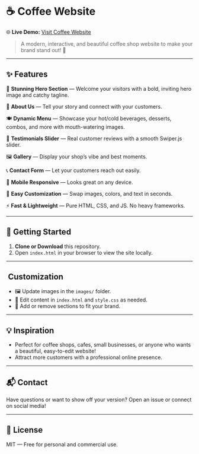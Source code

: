 # ☕️ Coffee Website

🌐 **Live Demo:** [Visit Coffee Website](http://127.0.0.1:5500/coffee/index.html)

> A modern, interactive, and beautiful coffee shop website to make your brand stand out! 🚀

---

## ✨ Features

🌟 **Stunning Hero Section** — Welcome your visitors with a bold, inviting hero image and catchy tagline.

📖 **About Us** — Tell your story and connect with your customers.

🍽️ **Dynamic Menu** — Showcase your hot/cold beverages, desserts, combos, and more with mouth-watering images.

💬 **Testimonials Slider** — Real customer reviews with a smooth Swiper.js slider.

🖼️ **Gallery** — Display your shop’s vibe and best moments.


📞 **Contact Form** — Let your customers reach out easily.

📱 **Mobile Responsive** — Looks great on any device.

🎨 **Easy Customization** — Swap images, colors, and text in seconds.

⚡ **Fast & Lightweight** — Pure HTML, CSS, and JS. No heavy frameworks.

---

## 🚀 Getting Started

1. **Clone or Download** this repository.
2. Open `index.html` in your browser to view the site locally.


---



## ️ Customization

- 🖼️ Update images in the `images/` folder.
- 🎨 Edit content in `index.html` and `style.css` as needed.
- 🧩 Add or remove sections to fit your brand.

---

## 💡 Inspiration

- Perfect for coffee shops, cafes, small businesses, or anyone who wants a beautiful, easy-to-edit website!
- Attract more customers with a professional online presence.

---

## 📬 Contact

Have questions or want to show off your version? Open an issue or connect on social media!

---

## 📄 License

MIT — Free for personal and commercial use.



